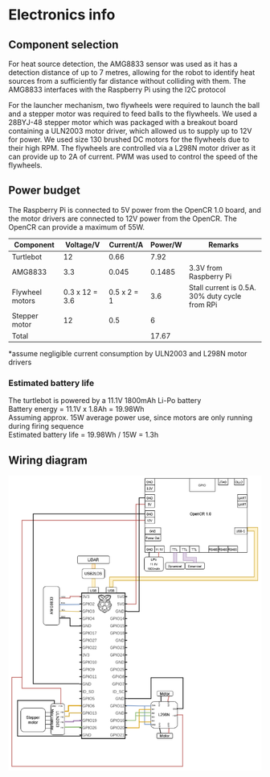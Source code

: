 # Electronics info
## Component selection
For heat source detection, the AMG8833 sensor was used as it has a detection distance of up to 7 metres, allowing for the robot to identify heat sources from a sufficiently far distance without colliding with them. The AMG8833 interfaces with the Raspberry Pi using the I2C protocol

For the launcher mechanism, two flywheels were required to launch the ball and a stepper motor was required to feed balls to the flywheels. We used a 28BYJ-48 stepper motor which was packaged with a breakout board containing a ULN2003 motor driver, which allowed us to supply up to 12V for power. We used size 130 brushed DC motors for the flywheels due to their high RPM. The flywheels are controlled via a L298N motor driver as it can provide up to 2A of current. PWM was used to control the speed of the flywheels.


## Power budget
The Raspberry Pi is connected to 5V power from the OpenCR 1.0 board, and the motor drivers are connected to 12V power from the OpenCR. The OpenCR can provide a maximum of 55W. 


| **Component**       | **Voltage/V**     | **Current/A**   | **Power/W** | **Remarks**                     |
|-----------------|----------------|-------------|---------|------------------------------------------------|
| Turtlebot       | 12             | 0.66        | 7.92    |                                                |
| AMG8833         | 3.3            | 0.045       | 0.1485  | 3.3V from Raspberry Pi                         |
| Flywheel motors | 0.3 x 12 = 3.6 | 0.5 x 2 = 1 | 3.6     | Stall current is 0.5A. 30% duty cycle from RPi |
| Stepper motor   | 12             | 0.5         | 6       |                                                |
|  Total          |                |             | 17.67   |                                                |

*assume negligible current consumption by ULN2003 and L298N motor drivers

### Estimated battery life
The turtlebot is powered by a 11.1V 1800mAh Li-Po battery\
Battery energy = 11.1V x 1.8Ah = 19.98Wh\
Assuming approx. 15W average power use, since motors are only running during firing sequence\
Estimated battery life = 19.98Wh / 15W = 1.3h


## Wiring diagram
![wiring diagram](wiring_diagram.png)


